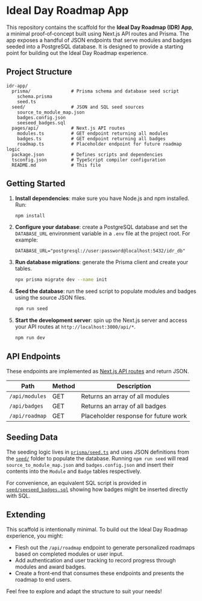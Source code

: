 # Ideal Day Roadmap App

This repository contains the scaffold for the **Ideal Day Roadmap (IDR) App**, a minimal proof‑of‑concept built using Next.js API routes and Prisma.  The app exposes a handful of JSON endpoints that serve modules and badges seeded into a PostgreSQL database.  It is designed to provide a starting point for building out the Ideal Day Roadmap experience.

## Project Structure

```
idr-app/
  prisma/               # Prisma schema and database seed script
    schema.prisma
    seed.ts
  seed/                 # JSON and SQL seed sources
    source_to_module_map.json
    badges.config.json
    seeseed_badges.sql
  pages/api/            # Next.js API routes
    modules.ts          # GET endpoint returning all modules
    badges.ts           # GET endpoint returning all badges
    roadmap.ts          # Placeholder endpoint for future roadmap logic
  package.json          # Defines scripts and dependencies
  tsconfig.json         # TypeScript compiler configuration
  README.md             # This file
```

## Getting Started

1. **Install dependencies**: make sure you have Node.js and npm installed.  Run:

   ```bash
   npm install
   ```

2. **Configure your database**: create a PostgreSQL database and set the `DATABASE_URL` environment variable in a `.env` file at the project root.  For example:

   ```env
   DATABASE_URL="postgresql://user:password@localhost:5432/idr_db"
   ```

3. **Run database migrations**: generate the Prisma client and create your tables.

   ```bash
   npx prisma migrate dev --name init
   ```

4. **Seed the database**: run the seed script to populate modules and badges using the source JSON files.

   ```bash
   npm run seed
   ```

5. **Start the development server**: spin up the Next.js server and access your API routes at `http://localhost:3000/api/*`.

   ```bash
   npm run dev
   ```

## API Endpoints

These endpoints are implemented as [Next.js API routes](https://nextjs.org/docs/pages/api-routes/introduction) and return JSON.

| Path           | Method | Description                         |
|----------------|--------|-------------------------------------|
| `/api/modules` | GET    | Returns an array of all modules      |
| `/api/badges`  | GET    | Returns an array of all badges       |
| `/api/roadmap` | GET    | Placeholder response for future work |

## Seeding Data

The seeding logic lives in [`prisma/seed.ts`](./prisma/seed.ts) and uses JSON definitions from the [`seed/`](./seed) folder to populate the database.  Running `npm run seed` will read `source_to_module_map.json` and `badges.config.json` and insert their contents into the `Module` and `Badge` tables respectively.

For convenience, an equivalent SQL script is provided in [`seed/seeseed_badges.sql`](./seed/seeseed_badges.sql) showing how badges might be inserted directly with SQL.

## Extending

This scaffold is intentionally minimal.  To build out the Ideal Day Roadmap experience, you might:

* Flesh out the `/api/roadmap` endpoint to generate personalized roadmaps based on completed modules or user input.
* Add authentication and user tracking to record progress through modules and award badges.
* Create a front‑end that consumes these endpoints and presents the roadmap to end users.

Feel free to explore and adapt the structure to suit your needs!
